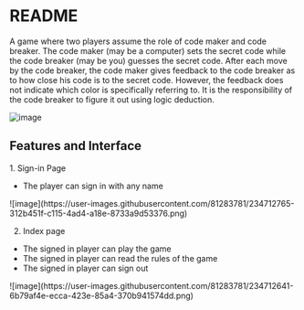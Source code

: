 # README
A game where two players assume the role of code maker and code breaker. The code maker (may be a computer) sets the secret code while the code breaker (may be you) guesses the secret code. After each move by the code breaker, the code maker gives feedback to the code breaker as to how close his code is to the secret code. However, the feedback does not indicate which color is specifically referring to. It is the responsibility of the code breaker to figure it out using logic deduction.


![image](https://user-images.githubusercontent.com/81283781/234709367-82dabe12-dbc6-4e40-ab44-79adbb08a49d.png)

<h2> Features and Interface </h2>
1. Sign-in Page
  <ul>
     <li>The player can sign in with any name</li>
  </ul>
![image](https://user-images.githubusercontent.com/81283781/234712765-312b451f-c115-4ad4-a18e-8733a9d53376.png)

 2. Index page
   <ul>
     <li>The signed in player can play the game</li>
     <li>The signed in player can read the rules of the game</li>
     <li>The signed in player can sign out</li>
   </ul>
![image](https://user-images.githubusercontent.com/81283781/234712641-6b79af4e-ecca-423e-85a4-370b941574dd.png)

